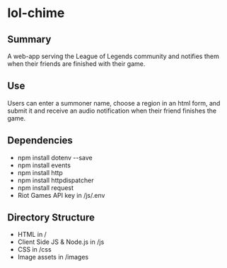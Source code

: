 # lol-chime
Summary
--------
A web-app serving the League of Legends community and notifies them when their friends are finished with their game. 
  
Use
--------
Users can enter a summoner name, choose a region in an html form, and submit it and receive an audio notification when their friend finishes the game.

Dependencies
--------

*   npm install dotenv --save
*   npm install events
*   npm install http
*   npm install httpdispatcher
*   npm install request
*   Riot Games API key in /js/.env
   
Directory Structure
--------
*   HTML in /
*   Client Side JS & Node.js in /js
*   CSS in /css
*   Image assets in /images
